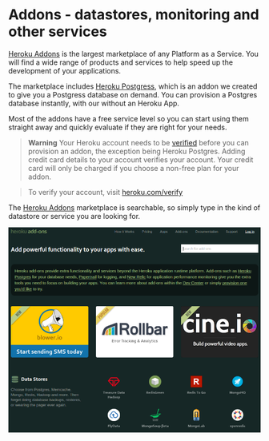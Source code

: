 # Addons - datastores, monitoring and other services

  [Heroku Addons](https://addons.heroku.com) is the largest marketplace of any Platform as a Service.  You will find a wide range of products and services to help speed up the development of your applications.

  The marketplace includes [Heroku Postgress](https://postgres.heroku.com), which is an addon we created to give you a Postgress database on demand.  You can provision a Postgres database instantly, with our without an Heroku App.

  Most of the addons have a free service level so you can start using them straight away and quickly evaluate if they are right for your needs.

> **Warning** Your Heroku account needs to be [verified](https://heroku.com/verify) before you can provision an addon, the exception being Heroku Postgres.  Adding credit card details to your account verifies your account. Your credit card will only be charged if you choose a non-free plan for your addon.

> To verify your account, visit [heroku.com/verify](https://heroku.com/verify)

  The [Heroku Addons](https://addons.heroku.com) marketplace is searchable, so simply type in the kind of datastore or service you are looking for.

![Heroku addons home](../images/heroku-addons-home-example.png)

